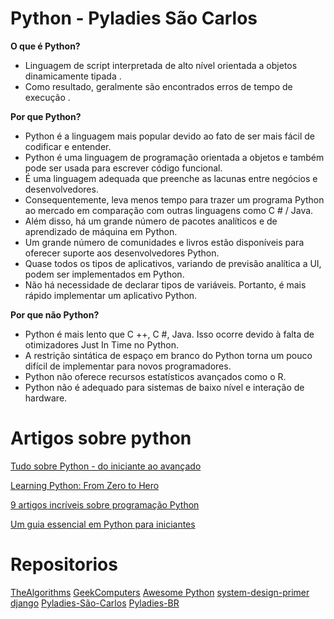 # Python - Pyladies São Carlos

**O que é Python?**
* Linguagem de script interpretada de alto nível orientada a objetos dinamicamente tipada .
* Como resultado, geralmente são encontrados erros de tempo de execução .

**Por que Python?**
* Python é a linguagem mais popular devido ao fato de ser mais fácil de codificar e entender.
* Python é uma linguagem de programação orientada a objetos e também pode ser usada para escrever código funcional.
* É uma linguagem adequada que preenche as lacunas entre negócios e desenvolvedores.
* Consequentemente, leva menos tempo para trazer um programa Python ao mercado em comparação com outras linguagens como C # / Java.
* Além disso, há um grande número de pacotes analíticos e de aprendizado de máquina em Python.
* Um grande número de comunidades e livros estão disponíveis para oferecer suporte aos desenvolvedores Python.
* Quase todos os tipos de aplicativos, variando de previsão analítica a UI, podem ser implementados em Python.
* Não há necessidade de declarar tipos de variáveis. Portanto, é mais rápido implementar um aplicativo Python.

**Por que não Python?**
* Python é mais lento que C ++, C #, Java. Isso ocorre devido à falta de otimizadores Just In Time no Python.
* A restrição sintática de espaço em branco do Python torna um pouco difícil de implementar para novos programadores.
* Python não oferece recursos estatísticos avançados como o R.
* Python não é adequado para sistemas de baixo nível e interação de hardware.

# Artigos sobre python
[Tudo sobre Python - do iniciante ao avançado](https://medium.com/fintechexplained/everything-about-python-from-beginner-to-advance-level-227d52ef32d2)

[Learning Python: From Zero to Hero](https://medium.com/the-renaissance-developer/learning-python-from-zero-to-hero-8ceed48486d5)

[9 artigos incríveis sobre programação Python](https://medium.com/better-programming/10-great-articles-on-python-development-6f54dd38437f)

[Um guia essencial em Python para iniciantes](https://towardsdatascience.com/a-complete-walk-through-in-python-93f9e413ebdf)

# Repositorios
[TheAlgorithms](https://github.com/TheAlgorithms/Python)
[GeekComputers](https://github.com/geekcomputers/Python)
[Awesome Python](https://github.com/vinta/awesome-python)
[system-design-primer](https://github.com/donnemartin/system-design-primer)
[django](https://github.com/django/django)
[Pyladies-São-Carlos](https://github.com/PyLadiesSanca)
[Pyladies-BR](https://github.com/pyladies-brazil)